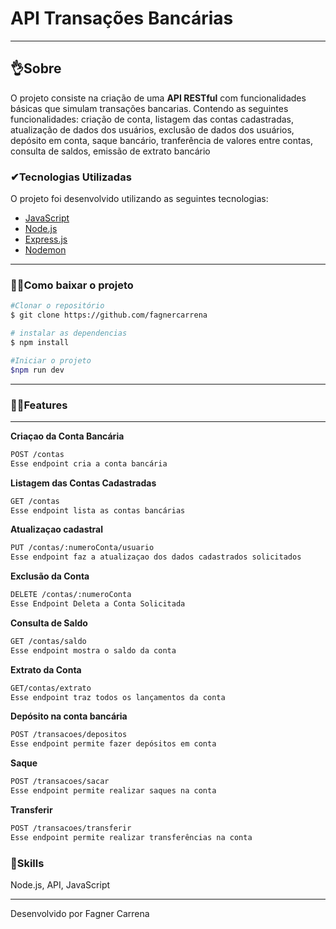 # API Transações Bancárias
---
##   👌Sobre
O projeto consiste na criação de uma **API RESTful** com funcionalidades básicas que simulam  transações bancarias. Contendo as seguintes funcionalidades: criação de conta, listagem das contas cadastradas, atualização de dados dos usuários, exclusão de dados dos usuários, depósito em conta, saque bancário, tranferência de valores entre contas, consulta de saldos, emissão de extrato bancário

###  ✔Tecnologias Utilizadas
O projeto foi desenvolvido utilizando as seguintes tecnologias:
- [JavaScript](https://www.javascript.com/)
- [Node.js](https://nodejs.org/en/)
- [Express.js](https://expressjs.com/pt-br/)
- [Nodemon](https://nodemon.io/)
---
###    🐱‍🏍Como baixar o projeto
```bash
#Clonar o repositório
$ git clone https://github.com/fagnercarrena

# instalar as dependencias
$ npm install

#Iniciar o projeto
$npm run dev

```
---
###     🕵️‍♀️Features

---
**Criaçao da Conta Bancária**
```bash
POST /contas
Esse endpoint cria a conta bancária
```
**Listagem das Contas Cadastradas**
```bash
GET /contas
Esse endpoint lista as contas bancárias
```
**Atualizaçao cadastral**
```bash
PUT /contas/:numeroConta/usuario
Esse endpoint faz a atualizaçao dos dados cadastrados solicitados
```
**Exclusão da Conta**
```bash
DELETE /contas/:numeroConta
Esse Endpoint Deleta a Conta Solicitada 
```
**Consulta de Saldo**
```bash
GET /contas/saldo
Esse endpoint mostra o saldo da conta
```

**Extrato da Conta**
```bash
GET/contas/extrato
Esse endpoint traz todos os lançamentos da conta
```
**Depósito na conta bancária**
```bash
POST /transacoes/depositos
Esse endpoint permite fazer depósitos em conta
```
**Saque**
```bash
POST /transacoes/sacar
Esse endpoint permite realizar saques na conta
```
**Transferir**
```bash
POST /transacoes/transferir
Esse endpoint permite realizar transferências na conta
```


###   🦾Skills

Node.js, API, JavaScript



---
Desenvolvido por Fagner Carrena







